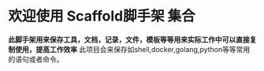 # 欢迎使用 Scaffold脚手架 集合
**此脚手架用来保存工具，文档，记录，文件，模板等等用来实际工作中可以直接复制使用，提高工作效率** 
此项目会来保存如shell,docker,golang,python等等常用的语句或者命令。